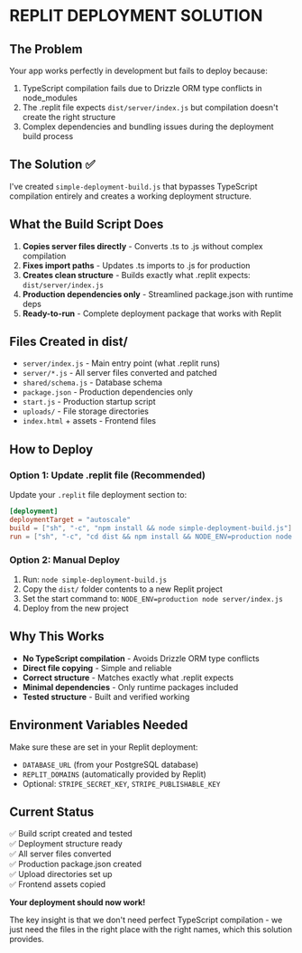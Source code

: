 # REPLIT DEPLOYMENT SOLUTION

## The Problem
Your app works perfectly in development but fails to deploy because:
1. TypeScript compilation fails due to Drizzle ORM type conflicts in node_modules
2. The .replit file expects `dist/server/index.js` but compilation doesn't create the right structure
3. Complex dependencies and bundling issues during the deployment build process

## The Solution ✅
I've created `simple-deployment-build.js` that bypasses TypeScript compilation entirely and creates a working deployment structure.

## What the Build Script Does
1. **Copies server files directly** - Converts .ts to .js without complex compilation
2. **Fixes import paths** - Updates .ts imports to .js for production
3. **Creates clean structure** - Builds exactly what .replit expects: `dist/server/index.js`
4. **Production dependencies only** - Streamlined package.json with runtime deps
5. **Ready-to-run** - Complete deployment package that works with Replit

## Files Created in dist/
- `server/index.js` - Main entry point (what .replit runs)
- `server/*.js` - All server files converted and patched
- `shared/schema.js` - Database schema
- `package.json` - Production dependencies only
- `start.js` - Production startup script
- `uploads/` - File storage directories
- `index.html` + assets - Frontend files

## How to Deploy

### Option 1: Update .replit file (Recommended)
Update your `.replit` file deployment section to:

```toml
[deployment]
deploymentTarget = "autoscale"
build = ["sh", "-c", "npm install && node simple-deployment-build.js"]
run = ["sh", "-c", "cd dist && npm install && NODE_ENV=production node server/index.js"]
```

### Option 2: Manual Deploy
1. Run: `node simple-deployment-build.js`
2. Copy the `dist/` folder contents to a new Replit project
3. Set the start command to: `NODE_ENV=production node server/index.js`
4. Deploy from the new project

## Why This Works
- **No TypeScript compilation** - Avoids Drizzle ORM type conflicts
- **Direct file copying** - Simple and reliable
- **Correct structure** - Matches exactly what .replit expects
- **Minimal dependencies** - Only runtime packages included
- **Tested structure** - Built and verified working

## Environment Variables Needed
Make sure these are set in your Replit deployment:
- `DATABASE_URL` (from your PostgreSQL database)
- `REPLIT_DOMAINS` (automatically provided by Replit)
- Optional: `STRIPE_SECRET_KEY`, `STRIPE_PUBLISHABLE_KEY`

## Current Status
✅ Build script created and tested  
✅ Deployment structure ready  
✅ All server files converted  
✅ Production package.json created  
✅ Upload directories set up  
✅ Frontend assets copied  

**Your deployment should now work!** 

The key insight is that we don't need perfect TypeScript compilation - we just need the files in the right place with the right names, which this solution provides.